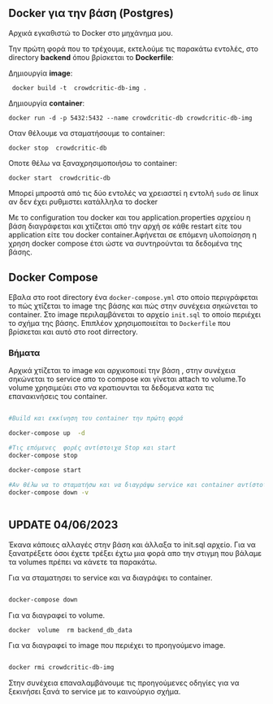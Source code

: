 


## Docker για την βάση (Postgres)



Αρχικά εγκαθιστώ το  Docker στο μηχάνημα μου.


  Την πρώτη φορά που το τρέχουμε, εκτελούμε τις παρακάτω εντολές, στο directory  **backend** όπoυ βρίσκεται το **Dockerfile**:

Δημιουργία **image**:
 ```docker 
  docker build -t  crowdcritic-db-img .
```
Δημιουργία **container**:
```docker
docker run -d -p 5432:5432 --name crowdcritic-db crowdcritic-db-img
```

Οταν θέλουμε να σταματήσουμε το container:

```docker 
docker stop  crowdcritic-db
```

Oποτε θέλω να ξαναχρησιμοποιήσω το container:
```docker
docker start  crowdcritic-db
```


Μπορεί μπροστά από τις δύο εντολές να χρειαστεί η εντολή `sudo` σε linux αν δεν
έχει ρυθμιστει κατάλληλα το docker

Με το configuration του docker και του application.properties αρχείου η βάση διαγράφεται και χτίζεται 
από την αρχή σε κάθε restart είτε του application είτε του docker container.Αφήνεται σε επόμενη υλοποίσηση η χρηση 
docker compose έτσι ώστε να συντηρούνται τα δεδομένα της βάσης.

## Docker Compose 

Εβαλα στο root directory ένα ```docker-compose.yml``` στο οποίο περιγράφεται
το πώς χτίζεται το image της βάσης και πώς στην συνέχεια σηκώνεται το container.
Στο image περιλαμβάνεται το αρχείο ```init.sql``` το οποίο περιέχει το σχήμα της βάσης.
Επιπλέον χρησιμοποιείται το ```Dockerfile``` που βρίσκεται και αυτό στο root dirrectory.


### Bήματα 

Αρχικά χτίζεται το image και αρχικοποιεί την βάση , στην συνέχεια σηκώνεται το service απο το compose
και γίνεται attach το volume.Το volume χρησιμεύει στο να κρατιουνται τα δεδομενα 
κατα τις επανακινήσεις του container. 

```bash

#Build και εκκίνηση του container την πρώτη φορά 

docker-compose up  -d

#Τις επόμενες  φορές αντίστοιχα Stop και start 
docker-compose stop
 
docker-compose start

#Αν θέλω να το σταματήσω και να διαγράψω service και container αντίστοιχα
docker-compose down -v



```

## UPDATE 04/06/2023

Έκανα κάποιες αλλαγές στην βάση και άλλαξα το init.sql αρχείο.
Για να ξανατρέξετε όσοι έχετε  τρέξει έχτω μια φορά απο την στιγμη που βάλαμε τα volumes πρέπει να κάνετε τα παρακάτω.

Για να σταματησει το service και να διαγράψει το container.
```bash

docker-compose down  

```

Για να διαγραφεί το volume.

```bash
docker  volume  rm backend_db_data


```

Για να διαγραφεί το image που περιέχει το προηγούμενο image.
```bash

docker rmi crowdcritic-db-img


```

Στην συνέχεια επαναλαμβάνουμε τις προηγούμενες οδηγίες για να ξεκινήσει 
ξανά το service με το καινούργιο σχήμα.
